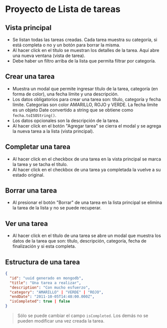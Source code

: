 # Proyecto de Lista de tareas

## Vista principal

- Se listan todas las tareas creadas. Cada tarea muestra su categoría, si está completa o no y un botón para borrar la misma.
- Al hacer click en el título se muestran los detalles de la tarea. Aquí abre una nueva ventana (vista de tarea).
- Debe haber un filtro arriba de la lista que permita filtrar por categoría.

## Crear una tarea

- Muestra un modal que permite ingresar título de la tarea, categoría (en forma de color), una fecha límite y una descripción.
- Los datos obligatorios para crear una tarea son: título, categoría y fecha límite. Categorías son color AMARILLO, ROJO y VERDE. La fecha límite es un objeto Date convertido a string que se obtiene como `fecha.toISOString()`.
- Los datos opcionales son la descripción de la tarea.
- Al hacer click en el botón "Agregar tarea" se cierra el modal y se agrega la nueva tarea a la lista (vista principal).

## Completar una tarea

- Al hacer click en el checkbox de una tarea en la vista principal se marca la tarea y se tacha el título.
- Al hacer click en el checkbox de una tarea ya completada la vuelve a su estado original.

## Borrar una tarea

- Al presionar el botón "Borrar" de una tarea en la lista principal se elimina la tarea de la lista y no se puede recuperar.

## Ver una tarea

- Al hacer click en el título de una tarea se abre un modal que muestra los datos de la tarea que son: título, descripción, categoría, fecha de finalización y si esta completa.

## Estructura de una tarea

```json
{
  "id": "uuid generado en mongodb",
  "title": "Una tarea a realizar",
  "description": "Con mucho esfuerzo",
  "category": "AMARILLO" | "VERDE" | "ROJO",
  "endDate": "2011-10-05T14:48:00.000Z",
  "isCompleted": true | false
}
```

> Sólo se puede cambiar el campo `isCompleted`. Los demás no se pueden modificar una vez creada la tarea.
